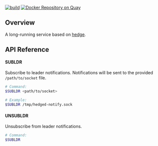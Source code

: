 [![build](https://github.com/flowerinthenight/hedged/actions/workflows/main.yml/badge.svg)](https://github.com/flowerinthenight/hedged/actions/workflows/main.yml)
[![Docker Repository on Quay](https://quay.io/repository/flowerinthenight/hedged/status "Docker Repository on Quay")](https://quay.io/repository/flowerinthenight/hedged)

## Overview

A long-running service based on [hedge](https://github.com/flowerinthenight/hedge).

## API Reference

#### SUBLDR

Subscribe to leader notifications. Notifications will be sent to the provided `/path/to/socket` file.

``` sh
# Command:
$SUBLDR <path/to/socket>

# Example:
$SUBLDR /tmp/hedged-notify.sock
```

#### UNSUBLDR

Unsubscribe from leader notifications.

``` sh
# Command:
$SUBLDR
```
